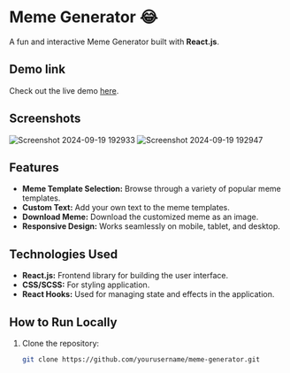 # Meme Generator 😂

A fun and interactive Meme Generator built with **React.js**.
## Demo link

Check out the live demo [here](https://meme-generator-kappa-snowy.vercel.app/).

## Screenshots

![Screenshot 2024-09-19 192933](https://github.com/user-attachments/assets/22c7ed0c-a282-4b97-b9d3-1b9c6c8a26b3)
![Screenshot 2024-09-19 192947](https://github.com/user-attachments/assets/63c82549-537b-45d8-8484-0b8b7a9bb899)

## Features

- **Meme Template Selection:** Browse through a variety of popular meme templates.
- **Custom Text:** Add your own text to the meme templates.
- **Download Meme:** Download the customized meme as an image.
- **Responsive Design:** Works seamlessly on mobile, tablet, and desktop.

## Technologies Used

- **React.js:** Frontend library for building the user interface.
- **CSS/SCSS:** For styling  application.
- **React Hooks:** Used for managing state and effects in the application.





## How to Run Locally

1. Clone the repository:
   ```bash
   git clone https://github.com/yourusername/meme-generator.git
